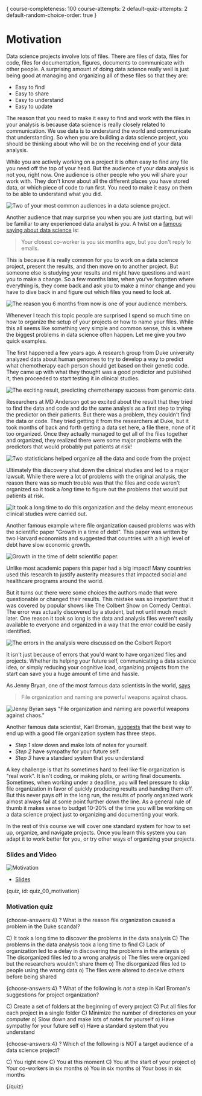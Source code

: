 {
course-completeness: 100
course-attempts: 2
default-quiz-attempts: 2
default-random-choice-order: true
}

# Motivation

Data science projects involve lots of files. There are files of data, files for code, files for documentation, figures, documents to communicate with other people. A surprising amount of doing data science really well is just being good at managing and organizing all of these files so that they are: 

* Easy to find
* Easy to share
* Easy to understand
* Easy to update

The reason that you need to make it easy to find and work with the files in your analysis is because data science is really closely related to communication. We use data is to understand the world and communicate that understanding. So when you are building a data science project, you should be thinking about who will be on the receiving end of your data analysis. 

While you are actively working on a project it is often easy to find any file you need off the top of your head. But the audience of your data analysis is not you, right now. One audience is other people who you will share your work with. They don't know about all the different places you have stored data, or which piece of code to run first. You need to make it easy on them to be able to understand what you did. 

![Two of your most common audiences in a data science project.](images/00_motivation/00_fileorganization_motivation-2.png)

Another audience that may surprise you when you are just starting, but will be familiar to any experienced data analyst is you. A twist on a [famous saying about data science](http://kbroman.org/Tools4RR/assets/lectures/01_intro.pdf) is: 

> Your closest co-worker is you six months ago, but you don't reply to emails. 

This is because it is really common for you to work on a data science project, present the results, and then move on to another project. But someone else is studying your results and might have questions and want you to make a change. So a few months later, when you've forgotten where everything is, they come back and ask you to make a minor change and you have to dive back in and figure out which files you need to look at. 

![The reason you 6 months from now is one of your audience members.](images/00_motivation/00_fileorganization_motivation-3.png)

Whenever I teach this topic people are surprised I spend so much time on how to organize the setup of your projects or how to name your files. While this all seems like something very simple and common sense, this is where the biggest problems in data science often happen. Let me give you two quick examples. 

The first happened a few years ago. A research group from Duke university analyzed data about human genomes to try to develop a way to predict what chemotherapy each person should get based on their genetic code. They came up with what they thought was a good predictor and published it, then proceeded to start testing it in clinical studies. 

![The exciting result, predicting chemotherapy success from genomic data.](images/00_motivation/00_fileorganization_motivation-4.png)

Researchers at MD Anderson got so excited about the result that they tried to find the data and code and do the same analysis as a first step to trying the predictor on their patients. But there was a problem, they couldn't find the data or code. They tried getting it from the researchers at Duke, but it took months of back and forth getting a data set here, a file there, none of it too organized. Once they actually managed to get all of the files together and organized, they realized there were some major problems with the predictors that would probably put patients at risk!

![Two statisticians helped organize all the data and code from the project](images/00_motivation/00_fileorganization_motivation-5.png)

Ultimately this discovery shut down the clinical studies and led to a major lawsuit. While there were a lot of problems with the original analysis, the reason there was so much trouble was that the files and code weren't organized so it took a _long_ time to figure out the problems that would put patients at risk. 
 
![It took a long time to do this organization and the delay meant erroneous clinical studies were carried out.](images/00_motivation/00_fileorganization_motivation-6.png)


Another famous example where file organization caused problems was with the scientific paper "Growth in a time of debt". This paper was written by two Harvard economists and suggested that countries with a high level of debt have slow economic growth. 

![Growth in the time of debt scientific paper.](images/00_motivation/00_fileorganization_motivation-7.png)

Unlike most academic papers this paper had a big impact! Many countries used this research to justify austerity measures that impacted social and healthcare programs around the world. 

But it turns out there were some choices the authors made that were questionable or changed their results. This mistake was so important that it was covered by popular shows like The Colbert Show on Comedy Central. The error was actually discovered by a student, but not until much much later. One reason it took so long is the data and analysis files weren't easily available to everyone and organized in a way that the error could be easily identified. 

![The errors in the analysis were discussed on the Colbert Report](images/00_motivation/00_fileorganization_motivation-8.png)


It isn't just because of errors that you'd want to have organized files and projects. Whether its helping your future self, communicating a data science idea, or simply reducing your cognitive load, organizing projects from the start can save you a huge amount of time and hassle.

As Jenny Bryan, one of the most famous data scientists in the world, [says](https://github.com/kbroman/datasciquotes)

> File organization and naming are powerful weapons against chaos.

![Jenny Byran says "File organization and naming are powerful weapons against chaos."](images/00_motivation/00_fileorganization_motivation-9.png)

Another famous data scientist, Karl Broman, [suggests](http://kbroman.org/Tools4RR/assets/lectures/06_org_eda.pdf) that the best way to end up with a good file organization system has three steps.  

* _Step 1_ slow down and make lots of notes for yourself. 
* _Step 2_ have sympathy for your future self. 
* _Step 3_ have a standard system that you understand

A key challenge is that its sometimes hard to feel like file organization is "real work". It isn't coding, or making plots, or writing final documents. Sometimes, when working under a deadline, you will feel pressure to skip file organization in favor of quickly producing results and handing them off. But this never pays off in the long run, the results of poorly organized work almost always fail at some point further down the line. As a general rule of thumb it makes sense to budget 10-20% of the time you will be working on a data science project just to organizing and documenting your work. 

In the rest of this course we will cover one standard system for how to set up, organize, and navigate projects. Once you learn this system you can adapt it to work better for you, or try other ways of organizing your projects. 


### Slides and Video

![Motivation](https://youtu.be/_eXDcyLwTqQ)

* [Slides](https://docs.google.com/presentation/d/1DJ7dlj8HEWdX9EL0dbNpl-gwAhI01JXSL8REAzmuQjw/edit?usp=sharing)



{quiz, id: quiz_00_motivation}

### Motivation quiz

{choose-answers:4}
? What is the reason file organization caused a problem in the Duke scandal? 

C) It took a long time to discover the problems in the data analysis
C) The problems in the data analysis took a long time to find
C) Lack of organization led to a delay in discovering the problems in the anlaysis
o) The disorganized files led to a wrong analysis
o) The files were organized but the researchers wouldn't share them
o) The disorganized files led to people using the wrong data
o) The files were altered to deceive others before being shared

{choose-answers:4}
? What of the following is *not* a step in Karl Broman's suggestions for project organization?

C) Create a set of folders at the beginning of every project
C) Put all files for each project in a single folder
C) Minimize the number of directories on your computer
o) Slow down and make lots of notes for yourself
o) Have sympathy for your future self
o) Have a standard system that you understand

{choose-answers:4}
? Which of the following is NOT a target audience of a data science project?

C) You right now
C) You at this moment
C) You at the start of your project
o) Your co-workers in six months
o) You in six months
o) Your boss in six months


{/quiz}
